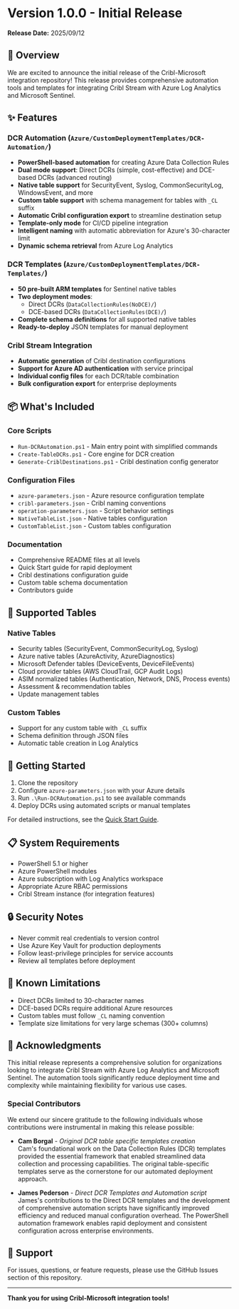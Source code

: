 # Version 1.0.0 - Initial Release
**Release Date:** 2025/09/12

## 🎉 Overview
We are excited to announce the initial release of the Cribl-Microsoft integration repository! This release provides comprehensive automation tools and templates for integrating Cribl Stream with Azure Log Analytics and Microsoft Sentinel.

## ✨ Features

### DCR Automation (`Azure/CustomDeploymentTemplates/DCR-Automation/`)
- **PowerShell-based automation** for creating Azure Data Collection Rules
- **Dual mode support**: Direct DCRs (simple, cost-effective) and DCE-based DCRs (advanced routing)
- **Native table support** for SecurityEvent, Syslog, CommonSecurityLog, WindowsEvent, and more
- **Custom table support** with schema management for tables with `_CL` suffix
- **Automatic Cribl configuration export** to streamline destination setup
- **Template-only mode** for CI/CD pipeline integration
- **Intelligent naming** with automatic abbreviation for Azure's 30-character limit
- **Dynamic schema retrieval** from Azure Log Analytics

### DCR Templates (`Azure/CustomDeploymentTemplates/DCR-Templates/`)
- **50 pre-built ARM templates** for Sentinel native tables
- **Two deployment modes**: 
  - Direct DCRs (`DataCollectionRules(NoDCE)/`)
  - DCE-based DCRs (`DataCollectionRules(DCE)/`)
- **Complete schema definitions** for all supported native tables
- **Ready-to-deploy** JSON templates for manual deployment

### Cribl Stream Integration
- **Automatic generation** of Cribl destination configurations
- **Support for Azure AD authentication** with service principal
- **Individual config files** for each DCR/table combination
- **Bulk configuration export** for enterprise deployments

## 📦 What's Included

### Core Scripts
- `Run-DCRAutomation.ps1` - Main entry point with simplified commands
- `Create-TableDCRs.ps1` - Core engine for DCR creation
- `Generate-CriblDestinations.ps1` - Cribl destination config generator

### Configuration Files
- `azure-parameters.json` - Azure resource configuration template
- `cribl-parameters.json` - Cribl naming conventions
- `operation-parameters.json` - Script behavior settings
- `NativeTableList.json` - Native tables configuration
- `CustomTableList.json` - Custom tables configuration

### Documentation
- Comprehensive README files at all levels
- Quick Start guide for rapid deployment
- Cribl destinations configuration guide
- Custom table schema documentation
- Contributors guide

## 🔧 Supported Tables

### Native Tables
- Security tables (SecurityEvent, CommonSecurityLog, Syslog)
- Azure native tables (AzureActivity, AzureDiagnostics)
- Microsoft Defender tables (DeviceEvents, DeviceFileEvents)
- Cloud provider tables (AWS CloudTrail, GCP Audit Logs)
- ASIM normalized tables (Authentication, Network, DNS, Process events)
- Assessment & recommendation tables
- Update management tables

### Custom Tables
- Support for any custom table with `_CL` suffix
- Schema definition through JSON files
- Automatic table creation in Log Analytics

## 🚀 Getting Started

1. Clone the repository
2. Configure `azure-parameters.json` with your Azure details
3. Run `.\Run-DCRAutomation.ps1` to see available commands
4. Deploy DCRs using automated scripts or manual templates

For detailed instructions, see the [Quick Start Guide](../Azure/CustomDeploymentTemplates/DCR-Automation/QUICK_START.md).

## 📋 System Requirements

- PowerShell 5.1 or higher
- Azure PowerShell modules
- Azure subscription with Log Analytics workspace
- Appropriate Azure RBAC permissions
- Cribl Stream instance (for integration features)

## 🔒 Security Notes

- Never commit real credentials to version control
- Use Azure Key Vault for production deployments
- Follow least-privilege principles for service accounts
- Review all templates before deployment

## 📝 Known Limitations

- Direct DCRs limited to 30-character names
- DCE-based DCRs require additional Azure resources
- Custom tables must follow `_CL` naming convention
- Template size limitations for very large schemas (300+ columns)

## 🙏 Acknowledgments

This initial release represents a comprehensive solution for organizations looking to integrate Cribl Stream with Azure Log Analytics and Microsoft Sentinel. The automation tools significantly reduce deployment time and complexity while maintaining flexibility for various use cases.

### Special Contributors

We extend our sincere gratitude to the following individuals whose contributions were instrumental in making this release possible:

- **Cam Borgal** - *Original DCR table specific templates creation*  
  Cam's foundational work on the Data Collection Rules (DCR) templates provided the essential framework that enabled streamlined data collection and processing capabilities. The original table-specific templates serve as the cornerstone for our automated deployment approach.

- **James Pederson** - *Direct DCR Templates and Automation script*  
  James's contributions to the Direct DCR templates and the development of comprehensive automation scripts have significantly improved efficiency and reduced manual configuration overhead. The PowerShell automation framework enables rapid deployment and consistent configuration across enterprise environments.

## 📧 Support

For issues, questions, or feature requests, please use the GitHub Issues section of this repository.

---

**Thank you for using Cribl-Microsoft integration tools!**
